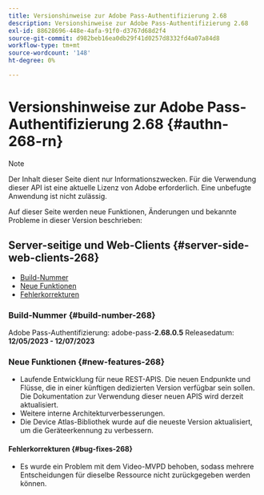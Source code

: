 ```yaml
---
title: Versionshinweise zur Adobe Pass-Authentifizierung 2.68
description: Versionshinweise zur Adobe Pass-Authentifizierung 2.68
exl-id: 88628696-448e-4afa-91f0-d3767d68d2f4
source-git-commit: d982beb16ea0db29f41d0257d8332fd4a07a84d8
workflow-type: tm+mt
source-wordcount: '148'
ht-degree: 0%

---
```


# Versionshinweise zur Adobe Pass-Authentifizierung 2.68 {#authn-268-rn}

>[!NOTE]
>
>Der Inhalt dieser Seite dient nur Informationszwecken. Für die Verwendung dieser API ist eine aktuelle Lizenz von Adobe erforderlich. Eine unbefugte Anwendung ist nicht zulässig.

Auf dieser Seite werden neue Funktionen, Änderungen und bekannte Probleme in dieser Version beschrieben:

## Server-seitige und Web-Clients {#server-side-web-clients-268}

* [Build-Nummer](#build-number-268)
* [Neue Funktionen](#new-features-268)
* [Fehlerkorrekturen](#bug-fixes-268)

### Build-Nummer {#build-number-268}

Adobe Pass-Authentifizierung: adobe-pass-**2.68.0.5**
Releasedatum: **12/05/2023 - 12/07/2023**

### Neue Funktionen {#new-features-268}

* Laufende Entwicklung für neue REST-APIS. Die neuen Endpunkte und Flüsse, die in einer künftigen dedizierten Version verfügbar sein sollen. Die Dokumentation zur Verwendung dieser neuen APIS wird derzeit aktualisiert.
* Weitere interne Architekturverbesserungen.
* Die Device Atlas-Bibliothek wurde auf die neueste Version aktualisiert, um die Geräteerkennung zu verbessern.

#### Fehlerkorrekturen {#bug-fixes-268}

* Es wurde ein Problem mit dem Video-MVPD behoben, sodass mehrere Entscheidungen für dieselbe Ressource nicht zurückgegeben werden können.
